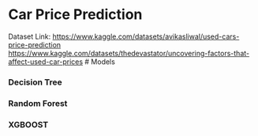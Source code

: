 # Car Price Prediction

Dataset Link: https://www.kaggle.com/datasets/avikasliwal/used-cars-price-prediction
              https://www.kaggle.com/datasets/thedevastator/uncovering-factors-that-affect-used-car-prices
# Models
### Decision Tree
### Random Forest
### XGBOOST
##
